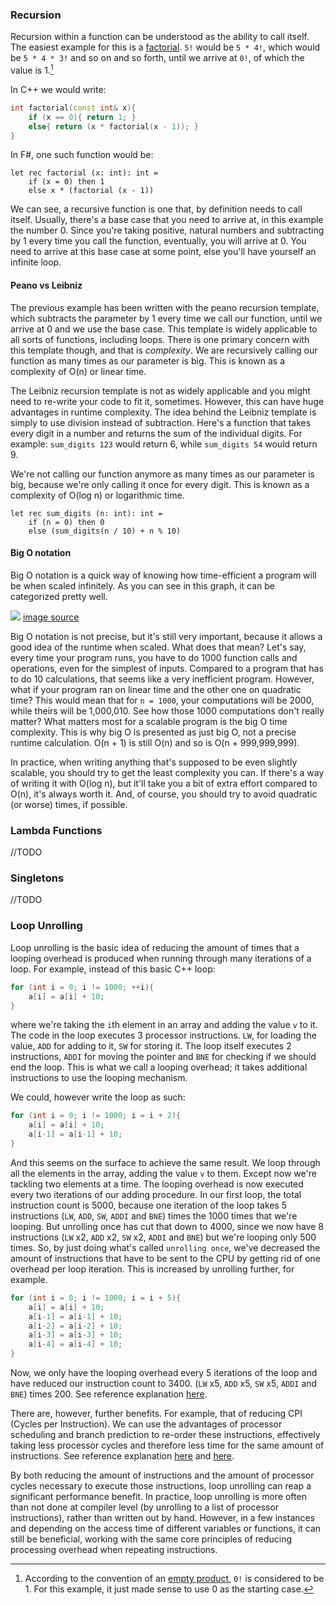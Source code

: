 ### Recursion

Recursion within a function can be understood as the ability to call itself. The easiest example for this is a [factorial](https://en.wikipedia.org/wiki/Factorial). ```5!``` would be ```5 * 4!```, which would be ```5 * 4 * 3!``` and so on and so forth, until we arrive at ```0!```, of which the value is 1.[^factorial]

[^factorial]: According to the convention of an [empty product](https://en.wikipedia.org/wiki/Empty_product), ```0!``` is considered to be 1. For this example, it just made sense to use 0 as the starting case.

In C++ we would write:
```cpp
int factorial(const int& x){
    if (x == 0){ return 1; }
    else{ return (x * factorial(x - 1)); }
}
```

In F#, one such function would be:
```f#
let rec factorial (x: int): int = 
    if (x = 0) then 1
    else x * (factorial (x - 1))
```

We can see, a recursive function is one that, by definition needs to call itself. Usually, there's a base case that you need to arrive at, in this example the number 0. Since you're taking positive, natural numbers and subtracting by 1 every time you call the function, eventually, you will arrive at 0. You need to arrive at this base case at some point, else you'll have yourself an infinite loop.

#### Peano vs Leibniz

The previous example has been written with the peano recursion template, which subtracts the parameter by 1 every time we call our function, until we arrive at 0 and we use the base case. This template is widely applicable to all sorts of functions, including loops. There is one primary concern with this template though, and that is _complexity_. We are recursively calling our function as many times as our parameter is big. This is known as a complexity of O(n) or linear time.

The Leibniz recursion template is not as widely applicable and you might need to re-write your code to fit it, sometimes. However, this can have huge advantages in runtime complexity. The idea behind the Leibniz template is simply to use division instead of subtraction. 
Here's a function that takes every digit in a number and returns the sum of the individual digits. For example: ```sum_digits 123``` would return 6, while ```sum_digits 54``` would return 9.

We're not calling our function anymore as many times as our parameter is big, because we're only calling it once for every digit. This is known as a complexity of O(log n) or logarithmic time.
```f#
let rec sum_digits (n: int): int =
    if (n = 0) then 0
    else (sum_digits(n / 10) + n % 10)
```

#### Big O notation

Big O notation is a quick way of knowing how time-efficient a program will be when scaled infinitely. As you can see in this graph, it can be categorized pretty well.

![](https://miro.medium.com/v2/resize:fit:4800/format:webp/1*dWet_YU-5072Kcko7LzsuQ.jpeg)
[image source](https://blog.stackademic.com/how-to-calculate-big-o-notation-time-complexity-5504bed8d292)

Big O notation is not precise, but it's still very important, because it allows a good idea of the runtime when scaled. What does that mean? 
Let's say, every time your program runs, you have to do 1000 function calls and operations, even for the simplest of inputs. Compared to a program that has to do 10 calculations, that seems like a very inefficient program. However, what if your program ran on linear time and the other one on quadratic time? This would mean that for ```n = 1000```, your computations will be 2000, while theirs will be 1,000,010. See how those 1000 computations don't really matter? What matters most for a scalable program is the big O time complexity.
This is why big O is presented as just big O, not a precise runtime calculation. 
O(n + 1) is still O(n) and so is O(n + 999,999,999).

In practice, when writing anything that's supposed to be even slightly scalable, you should try to get the least complexity you can. If there's a way of writing it with O(log n), but it'll take you a bit of extra effort compared to O(n), it's always worth it. And, of course, you should try to avoid quadratic (or worse) times, if possible.


### Lambda Functions

//TODO 


### Singletons

//TODO

### Loop Unrolling

Loop unrolling is the basic idea of reducing the amount of times that a looping overhead is produced when running through many iterations of a loop. For example, instead of this basic C++ loop:
```cpp
for (int i = 0; i != 1000; ++i){
    a[i] = a[i] + 10;
}
```
where we're taking the `i`th element in an array and adding the value `v` to it.
The code in the loop executes 3 processor instructions. `LW`, for loading the value, `ADD` for adding to it, `SW` for storing it. The loop itself executes 2 instructions, `ADDI` for moving the pointer and `BNE` for checking if we should end the loop. This is what we call a looping overhead; it takes additional instructions to use the looping mechanism.

We could, however write the loop as such:
```cpp
for (int i = 0; i != 1000; i = i + 2){
    a[i] = a[i] + 10;
    a[i-1] = a[i-1] + 10;
}
```
And this seems on the surface to achieve the same result. We loop through all the elements in the array, adding the value `v` to them. Except now we're tackling two elements at a time. The looping overhead is now executed every two iterations of our adding procedure. In our first loop, the total instruction count is 5000, because one iteration of the loop takes 5 instructions (`LW`, `ADD`, `SW`, `ADDI` and `BNE`) times the 1000 times that we're looping. But unrolling once has cut that down to 4000, since we now have 8 instructions (`LW` x2, `ADD` x2, `SW` x2, `ADDI` and `BNE`) but we're looping only 500 times.
So, by just doing what's called `unrolling once`, we've decreased the amount of instructions that have to be sent to the CPU by getting rid of one overhead per loop iteration. This is increased by unrolling further, for example.
```cpp
for (int i = 0; i != 1000; i = i + 5){
    a[i] = a[i] + 10;
    a[i-1] = a[i-1] + 10;
    a[i-2] = a[i-2] + 10;
    a[i-3] = a[i-3] + 10;
    a[i-4] = a[i-4] + 10;
}
```
Now, we only have the looping overhead every 5 iterations of the loop and have reduced our instruction count to 3400. (`LW` x5, `ADD` x5, `SW` x5, `ADDI` and `BNE`) times 200. See reference explanation [here](https://www.youtube.com/watch?v=2efeXxcYBPs).

There are, however, further benefits. For example, that of reducing CPI (Cycles per Instruction). We can use the advantages of processor scheduling and branch prediction to re-order these instructions, effectively taking less processor cycles and therefore less time for the same amount of instructions. See reference explanation [here](https://www.youtube.com/watch?v=2nx0ZCg5D9g) and [here](https://www.youtube.com/watch?v=LTmE21VmzIk).

By both reducing the amount of instructions and the amount of processor cycles necessary to execute those instructions, loop unrolling can reap a significant performance benefit. In practice, loop unrolling is more often than not done at compiler level (by unrolling to a list of processor instructions), rather than written out by hand. However, in a few instances and depending on the access time of different variables or functions, it can still be beneficial, working with the same core principles of reducing processing overhead when repeating instructions.

[^1]: From [Wikipedia](https://en.wikipedia.org/wiki/Hard_coding): Hard coding (also hard-coding or hardcoding) is the software development practice of embedding data directly into the source code of a program or other executable object, as opposed to obtaining the data from external sources or generating it at runtime. 